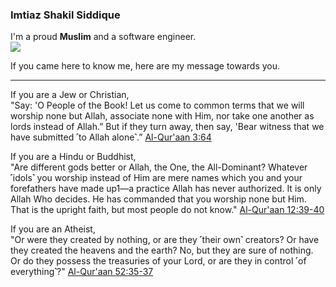 ### Imtiaz Shakil Siddique

I'm a proud **Muslim** and a software engineer.       
<a href = "https://imtiazshakil.github.io/" > <img src="https://img.shields.io/badge/carrer-profile-informational?style=for-the-badge&logo=gitbook&logoColor=white" > </a> 

If you came here to know me, here are my message towards you.      

--- 

If you are a Jew or Christian,      
"Say: 'O People of the Book! Let us come to common terms that we will worship none but Allah, associate none with Him, nor take one another as lords instead of Allah.” But if they turn away, then say, 'Bear witness that we have submitted ˹to Allah alone˺.” [Al-Qur'aan 3:64](https://quran.com/3/64)

If you are a Hindu or Buddhist,      
"Are different gods better or Allah, the One, the All-Dominant? Whatever ˹idols˺ you worship instead of Him are mere names which you and your forefathers have made up1—a practice Allah has never authorized. It is only Allah Who decides. He has commanded that you worship none but Him. That is the upright faith, but most people do not know." [Al-Qur'aan 12:39-40](https://quran.com/12/39-40)

If you are an Atheist,      
"Or were they created by nothing, or are they ˹their own˺ creators? Or have they created the heavens and the earth? No, but they are sure of nothing. Or do they possess the treasuries of your Lord, or are they in control ˹of everything˺?" [Al-Qur'aan 52:35-37](https://quran.com/52/35-37)


<!--
**imtiazShakil/imtiazShakil** is a ✨ _special_ ✨ repository because its `README.md` (this file) appears on your GitHub profile.

Here are some ideas to get you started:

- 🔭 I’m currently working on ...
- 🌱 I’m currently learning ...
- 👯 I’m looking to collaborate on ...
- 🤔 I’m looking for help with ...
- 💬 Ask me about ...
- 📫 How to reach me: ...
- 😄 Pronouns: ...
- ⚡ Fun fact: ...
-->
